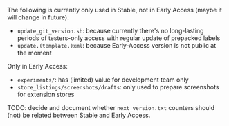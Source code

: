 The following is currently only used in Stable, not in Early Access (maybe it will change in future):
- `update_git_version.sh`: because currently there's no long-lasting periods of testers-only access with regular update of prepacked labels
- `update.(template.)xml`: because Early-Access version is not public at the moment

Only in Early Access:
- `experiments/`: has (limited) value for development team only
- `store_listings/screenshots/drafts`: only used to prepare screenshots for extension stores


TODO: decide and document whether `next_version.txt` counters should (not) be related between Stable and Early Access.
